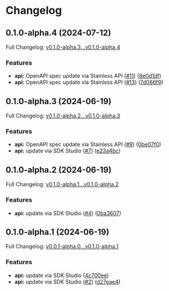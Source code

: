 # Changelog

## 0.1.0-alpha.4 (2024-07-12)

Full Changelog: [v0.1.0-alpha.3...v0.1.0-alpha.4](https://github.com/midday-ai/engine-sdk/compare/v0.1.0-alpha.3...v0.1.0-alpha.4)

### Features

* **api:** OpenAPI spec update via Stainless API ([#11](https://github.com/midday-ai/engine-sdk/issues/11)) ([8e0d1df](https://github.com/midday-ai/engine-sdk/commit/8e0d1dfe36a92e1c2491c9a39459604849548eef))
* **api:** OpenAPI spec update via Stainless API ([#13](https://github.com/midday-ai/engine-sdk/issues/13)) ([7d066f9](https://github.com/midday-ai/engine-sdk/commit/7d066f92589a8d53885186cb567de640b0e0be8e))

## 0.1.0-alpha.3 (2024-06-19)

Full Changelog: [v0.1.0-alpha.2...v0.1.0-alpha.3](https://github.com/midday-ai/engine-sdk/compare/v0.1.0-alpha.2...v0.1.0-alpha.3)

### Features

* **api:** OpenAPI spec update via Stainless API ([#9](https://github.com/midday-ai/engine-sdk/issues/9)) ([0be07f0](https://github.com/midday-ai/engine-sdk/commit/0be07f0da1f6ad5091ac49f9815d40f5f4ff2f8f))
* **api:** update via SDK Studio ([#7](https://github.com/midday-ai/engine-sdk/issues/7)) ([e23a4bc](https://github.com/midday-ai/engine-sdk/commit/e23a4bc15624177e604c66e7aef99bf21aca5c20))

## 0.1.0-alpha.2 (2024-06-19)

Full Changelog: [v0.1.0-alpha.1...v0.1.0-alpha.2](https://github.com/midday-ai/engine-sdk/compare/v0.1.0-alpha.1...v0.1.0-alpha.2)

### Features

* **api:** update via SDK Studio ([#4](https://github.com/midday-ai/engine-sdk/issues/4)) ([0ba3607](https://github.com/midday-ai/engine-sdk/commit/0ba3607852c81c816e328b5d005e3c602fb51f08))

## 0.1.0-alpha.1 (2024-06-19)

Full Changelog: [v0.0.1-alpha.0...v0.1.0-alpha.1](https://github.com/midday-ai/engine-sdk/compare/v0.0.1-alpha.0...v0.1.0-alpha.1)

### Features

* **api:** update via SDK Studio ([4c700ee](https://github.com/midday-ai/engine-sdk/commit/4c700ee5d5c3658b341b55f09ed0ae5c2af2b17f))
* **api:** update via SDK Studio ([#2](https://github.com/midday-ai/engine-sdk/issues/2)) ([d27eae4](https://github.com/midday-ai/engine-sdk/commit/d27eae4f17a62fe03746c9367d4a906d85a4f9fb))
